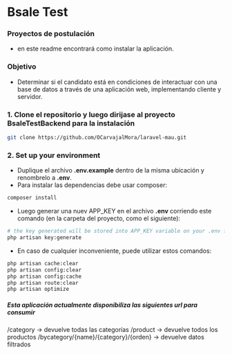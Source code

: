 # Bsale Test

### Proyectos de postulación
* en este readme encontrará como instalar la aplicación.

### Objetivo

* Determinar si el candidato está en condiciones de interactuar con una base de datos a través de una
aplicación web, implementando cliente y servidor.


### 1. Clone el repositorio y luego dirijase al proyecto BsaleTestBackend para la instalación

```bash
git clone https://github.com/OCarvajalMora/laravel-mau.git
```



### 2. Set up your environment
* Duplique el archivo **.env.example** dentro de la misma ubicación y renombrelo a **.env**.
* Para instalar las dependencias debe usar composer:
```bash
composer install
```
* Luego generar una nuev APP_KEY en el archivo **.env** corriendo este comando (en la carpeta del proyecto, como el siguiente):
```bash
# the key generated will be stored into APP_KEY variable on your .env file
php artisan key:generate
```

* En caso de cualquier inconveniente, puede utilizar estos comandos:

```bash
php artisan cache:clear
php artisan config:clear
php artisan config:cache
php artisan route:clear
php artisan optimize
```


##### Esta aplicación actualmente disponibiliza las siguientes url para consumir

/category  → devuelve todas las categorías
/product   → devuelve todos los productos
/bycategory/{name}/{category}/{orden}  → devuelve datos filtrados
